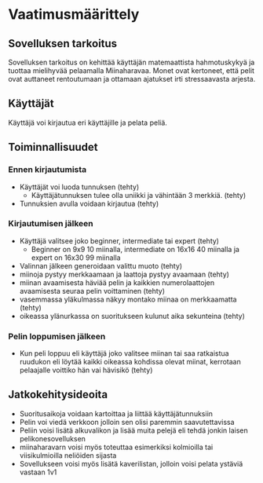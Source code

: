 # Vaatimusmäärittely
## Sovelluksen tarkoitus
Sovelluksen tarkoitus on kehittää käyttäjän matemaattista hahmotuskykyä ja tuottaa mielihyvää pelaamalla Miinaharavaa.
Monet ovat kertoneet, että pelit ovat auttaneet rentoutumaan ja ottamaan ajatukset irti stressaavasta arjesta.
## Käyttäjät
Käyttäjä voi kirjautua eri käyttäjille ja pelata peliä.
## Toiminnallisuudet
### Ennen kirjautumista
* Käyttäjät voi luoda tunnuksen (tehty)
    * Käyttäjätunnuksen tulee olla uniikki ja vähintään 3 merkkiä. (tehty)
* Tunnuksien avulla voidaan kirjautua (tehty)
### Kirjautumisen jälkeen
* Käyttäjä valitsee joko beginner, intermediate tai expert (tehty)
    * Beginner on 9x9 10 miinalla, intermediate on 16x16 40 miinalla ja expert on 16x30 99 miinalla
* Valinnan jälkeen generoidaan valittu muoto (tehty)
* miinoja pystyy merkkaamaan ja laattoja pystyy avaamaan (tehty)
* miinan avaamisesta häviää pelin ja kaikkien numerolaattojen avaamisesta seuraa pelin voittaminen (tehty)
* vasemmassa yläkulmassa näkyy montako miinaa on merkkaamatta (tehty)
* oikeassa ylänurkassa on suoritukseen kulunut aika sekunteina (tehty)
### Pelin loppumisen jälkeen
* Kun peli loppuu eli käyttäjä joko valitsee miinan tai saa ratkaistua ruudukon eli löytää kaikki oikeassa kohdissa olevat miinat, kerrotaan pelaajalle voittiko hän vai hävisikö (tehty)
## Jatkokehitysideoita
* Suoritusaikoja voidaan kartoittaa ja liittää käyttäjätunnuksiin
* Pelin voi viedä verkkoon jolloin sen olisi paremmin saavutettavissa
* Peliin voisi lisätä alkuvalikon ja lisää muita pelejä eli tehdä jonkin laisen pelikonesovelluksen
* miinaharavarn voisi myös toteuttaa esimerkiksi kolmioilla tai viisikulmioilla neliöiden sijasta
* Sovellukseen voisi myös lisätä kaverilistan, jolloin voisi pelata ystäviä vastaan 1v1
